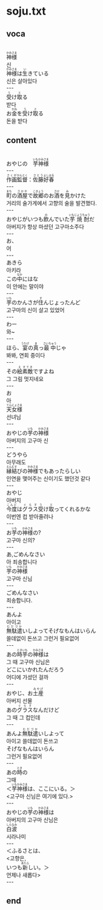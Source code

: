 <h1>soju.txt</h1>
<h2>voca</h2><br>
<Ruby><rb>神様</rb><rt>かみさま</rt></Ruby><br>
신<br>
<Ruby><rb>神様</rb><rt>かみさま</rt></Ruby>は<Ruby><rb>生</rb><rt>い</rt></Ruby>きている<br>
신은 살아있다<br>
---<br>
<Ruby><rb>受</rb><rt>う</rt></Ruby>け<Ruby><rb>取</rb><rt>と</rt></Ruby>る<br>
받다<br>
お<Ruby><rb>金</rb><rt>かね</rt></Ruby>を<Ruby><rb>受</rb><rt>う</rt></Ruby>け<Ruby><rb>取</rb><rt>と</rt></Ruby>る<br>
돈을 받다<br>
<h2>content</h2><br>
おやじの　<Ruby><rb>芋</rb><rt>いも</rt></Ruby><Ruby><rb>神様</rb><rt>かみさま</rt></Ruby><br>
---<br>
<Ruby><rb>作画</rb><rt>さくが</rt></Ruby><Ruby><rb>監督</rb><rt>かんとく</rt></Ruby>：<Ruby><rb>佐藤</rb><rt>さとう</rt></Ruby><Ruby><rb>好春</rb><rt>よしはる</rt></Ruby><br>
---<br>
<Ruby><rb>町</rb><rt>まち</rt></Ruby>の<Ruby><rb>酒屋</rb><rt>さかや</rt></Ruby>で<Ruby><rb>故郷</rb><rt>こきょう</rt></Ruby>のお<Ruby><rb>酒</rb><rt>さけ</rt></Ruby>を<Ruby><rb>見</rb><rt>み</rt></Ruby>かけた<br>
거리의 술가게에서 고향의 술을 발견했다.<br>
---<br>
おやじがいつも<Ruby><rb>飲</rb><rt>の</rt></Ruby>んでいた<Ruby><rb>芋焼酎</rb><rt>いもじょうちゅう</rt></Ruby>だ<br>
아버지가 항상 마셨던 고구마소주다<br>
---<br>
お、<br>
어<br>
---<br>
あきら<br>
아키라<br>
この<Ruby><rb>中</rb><rt>なか</rt></Ruby>にはな<br>
이 안에는 말이야<br>
---<br>
<Ruby><rb>芋</rb><rt>いも</rt></Ruby>のかんさが<Ruby><rb>住</rb><rt>す</rt></Ruby>んじょったんど<br>
고구마의 신이 살고 있었어<br>
---<br>
わー<br>
와~<br>
---<br>
ほら、<Ruby><rb>宴</rb><rt>うたげ</rt></Ruby>の<Ruby><rb>真</rb><rt>ま</rt></Ruby>っ<Ruby><rb>最中</rb><rt>さいちゅう</rt></Ruby>じゃ<br>
봐봐, 연회 중이다<br>
---<br>
その<Ruby><rb>絵</rb><rt>え</rt></Ruby><Ruby><rb>素敵</rb><rt>すてき</rt></Ruby>ですよね<br>
그 그림 멋지네요<br>
---<br>
お<br>
아<br>
<Ruby><rb>天女</rb><rt>てんにょ</rt></Ruby><Ruby><rb>様</rb><rt>さま</rt></Ruby><br>
선녀님<br>
---<br>
おやじの<Ruby><rb>芋</rb><rt>いも</rt></Ruby>の<Ruby><rb>神様</rb><rt>かみさま</rt></Ruby><br>
아버지의 고구마 신<br>
---<br>
どうやら<br>
아무래도<br>
<Ruby><rb>縁結</rb><rt>えんむす</rt></Ruby>びの<Ruby><rb>神</rb><rt>かみ</rt></Ruby><Ruby><rb>様</rb><rt>さま</rt></Ruby>でもあったらしい<br>
인연을 맺어주는 신이기도 했던것 같다<br>
---<br>
おやじ<br>
아버지<br>
<Ruby><rb>今度</rb><rt>こんど</rt></Ruby>は<Ruby><rb>グラス</rb><rt>ぐらす</rt></Ruby><Ruby><rb>受</rb><rt>う</rt></Ruby>け<Ruby><rb>取</rb><rt>と</rt></Ruby>ってくれるかな<br>
이번엔 컵 받아줄려나<br>
---<br>
お<Ruby><rb>芋</rb><rt>いも</rt></Ruby>の<Ruby><rb>神様</rb><rt>かみさま</rt></Ruby>の?<br>
고구마 신의?<br>
---<br>
あ,ごめんなさい<br>
아 죄송합니다<br>
<Ruby><rb>芋</rb><rt>いも</rt></Ruby>の<Ruby><rb>神様</rb><rt>かみさま</rt></Ruby><br>
고구마 신님<br>
---<br>
ごめんなさい<br>
죄송합니다.<br>
---<br>
あんよ<br>
아이고<br>
<Ruby><rb>無駄遣</rb><rt>むだづか</rt></Ruby>いしよってそげなもんはいらん<br>
쓸데없이 돈쓰고 그런거 필요없어<br>
---<br>
あの<Ruby><rb>時</rb><rt>とき</rt></Ruby><Ruby><rb>芋</rb><rt>いも</rt></Ruby>の<Ruby><rb>神様</rb><rt>かみさま</rt></Ruby>は<br>
그 때 고구마 신님은<br>
どこにいかれたんだろう<br>
어디에 가셨던 걸까<br>
---<br>
おやじ、お<Ruby><rb>土産</rb><rt>みやげ</rt></Ruby><br>
아버지 선물<br>
あの<Ruby><rb>グラス</rb><rt>ぐらす</rt></Ruby>なんだけど<br>
그 때 그 컵인데<br>
---<br>
あんよ<Ruby><rb>無駄遣</rb><rt>むだづか</rt></Ruby>いしよって<br>
아이고 쓸데없이 돈쓰고<br>
そげなもんはいらん<br>
그런거 필요없어<br>
---<br>
あの<Ruby><rb>時</rb><rt>とき</rt></Ruby>の<br>
그때<br>
＜<Ruby><rb>芋</rb><rt>いも</rt></Ruby><Ruby><rb>神様</rb><rt>かみさま</rt></Ruby>は、ここにいる。＞<br>
<고구마 신님은 여기에 있다.><br>
---<br>
おやじの<Ruby><rb>芋</rb><rt>いも</rt></Ruby>の<Ruby><rb>神様</rb><rt>かみさま</rt></Ruby>は<br>
아버지의 고구마 신님은<br>
<Ruby><rb>白波</rb><rt>しらなみ</rt></Ruby><br>
시라나미<br>
---<br>
＜ふるさとは、<br>
<고향은,<br>
いつも<Ruby><rb>新</rb><rt>あたら</rt></Ruby>しい。＞<br>
언제나 새롭다><br>
---<br>
<h2>end</h2>
